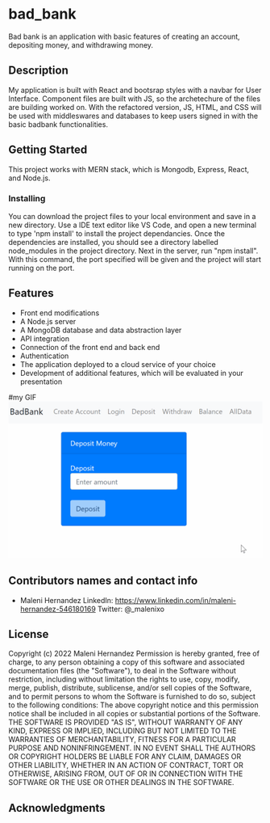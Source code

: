 # bad_bank

Bad bank is an application with basic features of creating an account, depositing money, and withdrawing money. 

## Description

My application is built with React and bootsrap styles with a navbar for User Interface. Component files are built with JS, so the archetechure of the files are building worked on. With the refactored version, JS, HTML, and CSS will be used with middleswares and databases to keep users signed in with the basic badbank functionalities. 

## Getting Started

This project works with MERN stack, which is Mongodb, Express, React, and Node.js.

### Installing

You can download the project files to your local environment and save in a new directory. Use a IDE text editor like VS Code, and open a new terminal to type 'npm install' to install the project dependancies. Once the dependencies are installed, you should see a directory labelled node_modules in the project directory. Next in the server, run "npm install". With this command, the port specified will be given and the project will start running on the port.

## Features
* Front end modifications
* A Node.js server 
* A MongoDB database and data abstraction layer
* API integration
* Connection of the front end and back end
* Authentication 
* The application deployed to a cloud service of your choice
* Development of additional features, which will be evaluated in your presentation


#my GIF
![](https://github.com/mhernandez77/badbank_three_tier/blob/main/Animation.gif)

## Contributors names and contact info

* Maleni Hernandez
LinkedIn: https://www.linkedin.com/in/maleni-hernandez-546180169
Twitter: @_malenixo
## License

Copyright (c) 2022 Maleni Hernandez Permission is hereby granted, free of charge, to any person obtaining a copy of this software and associated documentation files (the "Software"), to deal in the Software without restriction, including without limitation the rights to use, copy, modify, merge, publish, distribute, sublicense, and/or sell copies of the Software, and to permit persons to whom the Software is furnished to do so, subject to the following conditions: The above copyright notice and this permission notice shall be included in all copies or substantial portions of the Software. THE SOFTWARE IS PROVIDED "AS IS", WITHOUT WARRANTY OF ANY KIND, EXPRESS OR IMPLIED, INCLUDING BUT NOT LIMITED TO THE WARRANTIES OF MERCHANTABILITY, FITNESS FOR A PARTICULAR PURPOSE AND NONINFRINGEMENT. IN NO EVENT SHALL THE AUTHORS OR COPYRIGHT HOLDERS BE LIABLE FOR ANY CLAIM, DAMAGES OR OTHER LIABILITY, WHETHER IN AN ACTION OF CONTRACT, TORT OR OTHERWISE, ARISING FROM, OUT OF OR IN CONNECTION WITH THE SOFTWARE OR THE USE OR OTHER DEALINGS IN THE SOFTWARE.

## Acknowledgments

